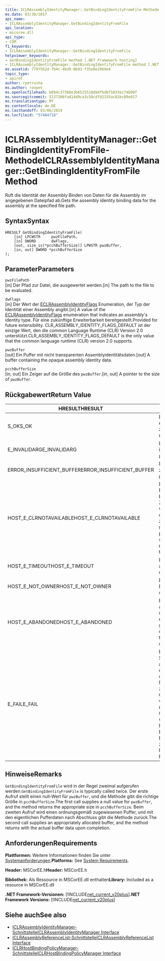 ```yaml
---
title: ICLRAssemblyIdentityManager::GetBindingIdentityFromFile-Methode
ms.date: 03/30/2017
api_name:
- ICLRAssemblyIdentityManager.GetBindingIdentityFromFile
api_location:
- mscoree.dll
api_type:
- COM
f1_keywords:
- ICLRAssemblyIdentityManager::GetBindingIdentityFromFile
helpviewer_keywords:
- GetBindingIdentityFromFile method [.NET Framework hosting]
- ICLRAssemblyIdentityManager::GetBindingIdentifyFromFile method [.NET Framework hosting]
ms.assetid: 7797562d-7b4c-4bd9-8b93-f35e0e2869e4
topic_type:
- apiref
author: rpetrusha
ms.author: ronpet
ms.openlocfilehash: b094c37368e3b6515518d94fbdbf5033ec74b90f
ms.sourcegitcommit: 5137208fa414d9ca3c58cdfd2155ac81bc89e917
ms.translationtype: MT
ms.contentlocale: de-DE
ms.lasthandoff: 03/06/2019
ms.locfileid: "57484718"
---
```

# <a name="iclrassemblyidentitymanagergetbindingidentityfromfile-method"></a><span data-ttu-id="af55d-102">ICLRAssemblyIdentityManager::GetBindingIdentityFromFile-Methode</span><span class="sxs-lookup"><span data-stu-id="af55d-102">ICLRAssemblyIdentityManager::GetBindingIdentityFromFile Method</span></span>
<span data-ttu-id="af55d-103">Ruft die Identität der Assembly Binden von Daten für die Assembly im angegebenen Dateipfad ab.</span><span class="sxs-lookup"><span data-stu-id="af55d-103">Gets the assembly identity binding data for the assembly at the specified file path.</span></span>  
  
## <a name="syntax"></a><span data-ttu-id="af55d-104">Syntax</span><span class="sxs-lookup"><span data-stu-id="af55d-104">Syntax</span></span>  
  
```  
HRESULT GetBindingIdentityFromFile(  
    [in] LPCWSTR     pwzFilePath,  
    [in] DWORD       dwFlags,  
    [out, size_is(*pcchBufferSize)] LPWSTR pwzBuffer,  
    [in, out] DWORD *pcchBufferSize  
);  
```  
  
## <a name="parameters"></a><span data-ttu-id="af55d-105">Parameter</span><span class="sxs-lookup"><span data-stu-id="af55d-105">Parameters</span></span>  
 `pwzFilePath`  
 <span data-ttu-id="af55d-106">[in] Der Pfad zur Datei, die ausgewertet werden.</span><span class="sxs-lookup"><span data-stu-id="af55d-106">[in] The path to the file to be evaluated.</span></span>  
  
 `dwFlags`  
 <span data-ttu-id="af55d-107">[in] Der Wert der [ECLRAssemblyIdentityFlags](../../../../docs/framework/unmanaged-api/hosting/eclrassemblyidentityflags-enumeration.md) Enumeration, der Typ der Identität einer Assembly angibt.</span><span class="sxs-lookup"><span data-stu-id="af55d-107">[in] A value of the [ECLRAssemblyIdentityFlags](../../../../docs/framework/unmanaged-api/hosting/eclrassemblyidentityflags-enumeration.md) enumeration that indicates an assembly's identity type.</span></span> <span data-ttu-id="af55d-108">Für eine zukünftige Erweiterbarkeit bereitgestellt.</span><span class="sxs-lookup"><span data-stu-id="af55d-108">Provided for future extensibility.</span></span> <span data-ttu-id="af55d-109">CLR_ASSEMBLY_IDENTITY_FLAGS_DEFAULT ist der einzige Wert, den die common Language Runtime (CLR) Version 2.0 unterstützt.</span><span class="sxs-lookup"><span data-stu-id="af55d-109">CLR_ASSEMBLY_IDENTITY_FLAGS_DEFAULT is the only value that the common language runtime (CLR) version 2.0 supports.</span></span>  
  
 `pwzBuffer`  
 <span data-ttu-id="af55d-110">[out] Ein Puffer mit nicht transparenten Assemblyidentitätsdaten.</span><span class="sxs-lookup"><span data-stu-id="af55d-110">[out] A buffer containing the opaque assembly identity data.</span></span>  
  
 `pcchBufferSize`  
 <span data-ttu-id="af55d-111">[in, out] Ein Zeiger auf die Größe des `pwzBuffer`.</span><span class="sxs-lookup"><span data-stu-id="af55d-111">[in, out] A pointer to the size of `pwzBuffer`.</span></span>  
  
## <a name="return-value"></a><span data-ttu-id="af55d-112">Rückgabewert</span><span class="sxs-lookup"><span data-stu-id="af55d-112">Return Value</span></span>  
  
|<span data-ttu-id="af55d-113">HRESULT</span><span class="sxs-lookup"><span data-stu-id="af55d-113">HRESULT</span></span>|<span data-ttu-id="af55d-114">Beschreibung</span><span class="sxs-lookup"><span data-stu-id="af55d-114">Description</span></span>|  
|-------------|-----------------|  
|<span data-ttu-id="af55d-115">S_OK</span><span class="sxs-lookup"><span data-stu-id="af55d-115">S_OK</span></span>|<span data-ttu-id="af55d-116">Die Methode wurde erfolgreich zurückgegeben.</span><span class="sxs-lookup"><span data-stu-id="af55d-116">The method returned successfully.</span></span>|  
|<span data-ttu-id="af55d-117">E_INVALIDARG</span><span class="sxs-lookup"><span data-stu-id="af55d-117">E_INVALIDARG</span></span>|<span data-ttu-id="af55d-118">Die angegebene `pwzFilePath` ist null.</span><span class="sxs-lookup"><span data-stu-id="af55d-118">The supplied `pwzFilePath` is null.</span></span>|  
|<span data-ttu-id="af55d-119">ERROR_INSUFFICIENT_BUFFER</span><span class="sxs-lookup"><span data-stu-id="af55d-119">ERROR_INSUFFICIENT_BUFFER</span></span>|<span data-ttu-id="af55d-120">Die Größe des `pwzBuffer` ist zu klein.</span><span class="sxs-lookup"><span data-stu-id="af55d-120">The size of `pwzBuffer` is too small.</span></span>|  
|<span data-ttu-id="af55d-121">HOST_E_CLRNOTAVAILABLE</span><span class="sxs-lookup"><span data-stu-id="af55d-121">HOST_E_CLRNOTAVAILABLE</span></span>|<span data-ttu-id="af55d-122">Die CLR wurde nicht in einen Prozess geladen und befindet sich in einem Zustand, in dem nicht verwalteten Code ausführen oder den Aufruf erfolgreich zu verarbeiten.</span><span class="sxs-lookup"><span data-stu-id="af55d-122">The CLR has not been loaded into a process, or the CLR is in a state in which it cannot run managed code or process the call successfully.</span></span>|  
|<span data-ttu-id="af55d-123">HOST_E_TIMEOUT</span><span class="sxs-lookup"><span data-stu-id="af55d-123">HOST_E_TIMEOUT</span></span>|<span data-ttu-id="af55d-124">Der Aufruf ist ein Timeout aufgetreten.</span><span class="sxs-lookup"><span data-stu-id="af55d-124">The call timed out.</span></span>|  
|<span data-ttu-id="af55d-125">HOST_E_NOT_OWNER</span><span class="sxs-lookup"><span data-stu-id="af55d-125">HOST_E_NOT_OWNER</span></span>|<span data-ttu-id="af55d-126">Der Aufrufer ist nicht Besitzer der Sperre.</span><span class="sxs-lookup"><span data-stu-id="af55d-126">The caller does not own the lock.</span></span>|  
|<span data-ttu-id="af55d-127">HOST_E_ABANDONED</span><span class="sxs-lookup"><span data-stu-id="af55d-127">HOST_E_ABANDONED</span></span>|<span data-ttu-id="af55d-128">Ein Ereignis wurde abgebrochen, während sich der blockierte Thread oder eine Fiber darauf gewartet.</span><span class="sxs-lookup"><span data-stu-id="af55d-128">An event was canceled while a blocked thread or fiber was waiting on it.</span></span>|  
|<span data-ttu-id="af55d-129">E_FAIL</span><span class="sxs-lookup"><span data-stu-id="af55d-129">E_FAIL</span></span>|<span data-ttu-id="af55d-130">Ein Unbekannter Schwerwiegender Fehler ist aufgetreten.</span><span class="sxs-lookup"><span data-stu-id="af55d-130">An unknown catastrophic failure occurred.</span></span> <span data-ttu-id="af55d-131">Wenn eine Methode E_FAIL zurückgegeben wird, ist die CLR nicht mehr im Prozess verwendet werden.</span><span class="sxs-lookup"><span data-stu-id="af55d-131">If a method returns E_FAIL, the CLR is no longer usable within the process.</span></span> <span data-ttu-id="af55d-132">Nachfolgende Aufrufe zum Hosten der Methoden HOST_E_CLRNOTAVAILABLE zurück.</span><span class="sxs-lookup"><span data-stu-id="af55d-132">Subsequent calls to hosting methods return HOST_E_CLRNOTAVAILABLE.</span></span>|  
  
## <a name="remarks"></a><span data-ttu-id="af55d-133">Hinweise</span><span class="sxs-lookup"><span data-stu-id="af55d-133">Remarks</span></span>  
 <span data-ttu-id="af55d-134">`GetBindingIdentityFromFile` wird in der Regel zweimal aufgerufen werden.</span><span class="sxs-lookup"><span data-stu-id="af55d-134">`GetBindingIdentityFromFile` is typically called twice.</span></span> <span data-ttu-id="af55d-135">Der erste Aufruf stellt einen null-Wert für `pwzBuffer`, und die Methode gibt die richtige Größe in `pcchBufferSize`.</span><span class="sxs-lookup"><span data-stu-id="af55d-135">The first call supplies a null value for `pwzBuffer`, and the method returns the appropriate size in `pcchBufferSize`.</span></span> <span data-ttu-id="af55d-136">Beim zweiten Aufruf wird einen ordnungsgemäß zugewiesenen Puffer, und mit den eigentlichen Pufferdaten nach Abschluss gibt die Methode zurück.</span><span class="sxs-lookup"><span data-stu-id="af55d-136">The second call supplies an appropriately allocated buffer, and the method returns with the actual buffer data upon completion.</span></span>  
  
## <a name="requirements"></a><span data-ttu-id="af55d-137">Anforderungen</span><span class="sxs-lookup"><span data-stu-id="af55d-137">Requirements</span></span>  
 <span data-ttu-id="af55d-138">**Plattformen:** Weitere Informationen finden Sie unter [Systemanforderungen](../../../../docs/framework/get-started/system-requirements.md).</span><span class="sxs-lookup"><span data-stu-id="af55d-138">**Platforms:** See [System Requirements](../../../../docs/framework/get-started/system-requirements.md).</span></span>  
  
 <span data-ttu-id="af55d-139">**Header:** MSCorEE.h</span><span class="sxs-lookup"><span data-stu-id="af55d-139">**Header:** MSCorEE.h</span></span>  
  
 <span data-ttu-id="af55d-140">**Bibliothek:** Als Ressource in MSCorEE.dll enthalten</span><span class="sxs-lookup"><span data-stu-id="af55d-140">**Library:** Included as a resource in MSCorEE.dll</span></span>  
  
 <span data-ttu-id="af55d-141">**.NET Framework-Versionen:** [!INCLUDE[net_current_v20plus](../../../../includes/net-current-v20plus-md.md)]</span><span class="sxs-lookup"><span data-stu-id="af55d-141">**.NET Framework Versions:** [!INCLUDE[net_current_v20plus](../../../../includes/net-current-v20plus-md.md)]</span></span>  
  
## <a name="see-also"></a><span data-ttu-id="af55d-142">Siehe auch</span><span class="sxs-lookup"><span data-stu-id="af55d-142">See also</span></span>
- [<span data-ttu-id="af55d-143">ICLRAssemblyIdentityManager-Schnittstelle</span><span class="sxs-lookup"><span data-stu-id="af55d-143">ICLRAssemblyIdentityManager Interface</span></span>](../../../../docs/framework/unmanaged-api/hosting/iclrassemblyidentitymanager-interface.md)
- [<span data-ttu-id="af55d-144">ICLRAssemblyReferenceList-Schnittstelle</span><span class="sxs-lookup"><span data-stu-id="af55d-144">ICLRAssemblyReferenceList Interface</span></span>](../../../../docs/framework/unmanaged-api/hosting/iclrassemblyreferencelist-interface.md)
- [<span data-ttu-id="af55d-145">ICLRHostBindingPolicyManager-Schnittstelle</span><span class="sxs-lookup"><span data-stu-id="af55d-145">ICLRHostBindingPolicyManager Interface</span></span>](../../../../docs/framework/unmanaged-api/hosting/iclrhostbindingpolicymanager-interface.md)
